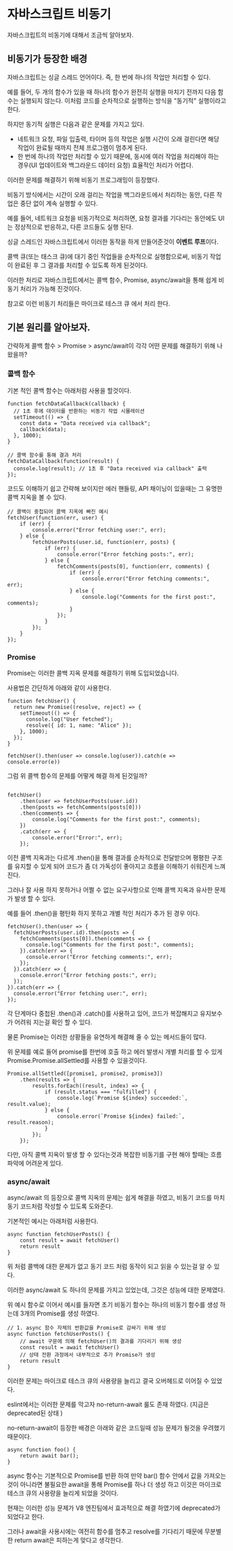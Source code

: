 # 자바스크립트 비동기

자바스크립트의 비동기에 대해서 조금씩 알아보자.


## 비동기가 등장한 배경
자바스크립트는 싱글 스레드 언어이다. 즉, 한 번에 하나의 작업만 처리할 수 있다.

예를 들어, 두 개의 함수가 있을 때 하나의 함수가 완전히 실행을 마치기 전까지 다음 함수는 실행되지 않는다. 이처럼 코드를 순차적으로 실행하는 방식을 "동기적" 실행이라고 한다.

하지만 동기적 실행은 다음과 같은 문제를 가지고 있다.
  - 네트워크 요청, 파일 입출력, 타이머 등의 작업은 실행 시간이 오래 걸린다면 해당 작업이 완료될 때까지 전체 프로그램이 멈추게 된다.
  - 한 번에 하나의 작업만 처리할 수 있기 때문에, 동시에 여러 작업을 처리해야 하는 경우(UI 업데이트와 백그라운드 데이터 요청) 효율적인 처리가 어렵다.


이러한 문제를 해결하기 위해 비동기 프로그래밍이 등장했다.

비동기 방식에서는 시간이 오래 걸리는 작업을 백그라운드에서 처리하는 동안, 다른 작업은 중단 없이 계속 실행할 수 있다.

예를 들어, 네트워크 요청을 비동기적으로 처리하면, 요청 결과를 기다리는 동안에도 UI는 정상적으로 반응하고, 다른 코드들도 실행 된다.

싱글 스레드인 자바스크립트에서 이러한 동작을 하게 만들어준것이 **이벤트 루프**이다.

콜백 큐(또는 태스크 큐)에 대기 중인 작업들을 순차적으로 실행함으로써, 비동기 작업이 완료된 후 그 결과를 처리할 수 있도록 하게 된것이다.


이러한 처리로 자바스크립트에서는 콜백 함수, Promise, async/await을 통해 쉽게 비동기 처리가 가능해 진것이다.

참고로 이런 비동기 처리들은 마이크로 테스크 큐 에서 처리 한다.

## 기본 원리를 알아보자.

간략하게 콜백 함수 > Promise > async/await이 각각 어떤 문제를 해결하기 위해 나왔을까?

### 콜백 함수
기본 적인 콜백 함수는 아래처럼 사용을 할것이다.

```ecmascript 6
function fetchDataCallback(callback) {
  // 1초 후에 데이터를 반환하는 비동기 작업 시뮬레이션
  setTimeout(() => {
    const data = "Data received via callback";
    callback(data);
  }, 1000);
}

// 콜백 함수를 통해 결과 처리
fetchDataCallback(function(result) {
  console.log(result); // 1초 후 "Data received via callback" 출력
});
```

코드도 이해하기 쉽고 간략해 보이지만 에러 핸들링, API 채이닝이 있을때는 그 유명한 콜백 지옥을 볼 수 있다.

```ecmascript 6
// 콜백이 중첩되어 콜백 지옥에 빠진 예시
fetchUser(function(err, user) {
    if (err) {
        console.error("Error fetching user:", err);
    } else {
        fetchUserPosts(user.id, function(err, posts) {
            if (err) {
                console.error("Error fetching posts:", err);
            } else {
                fetchComments(posts[0], function(err, comments) {
                    if (err) {
                        console.error("Error fetching comments:", err);
                    } else {
                        console.log("Comments for the first post:", comments);
                    }
                });
            }
        });
    }
});

```

### Promise
Promise는 이러한 콜백 지옥 문제를 해결하기 위해 도입되었습니다.

사용법은 간단하게 아래와 같이 사용한다.

```ecmascript 6
function fetchUser() {
  return new Promise((resolve, reject) => {
    setTimeout(() => {
      console.log("User fetched");
      resolve({ id: 1, name: "Alice" });
    }, 1000);
  });
}

fetchUser().then(user => console.log(user)).catch(e => console.error(e))
```

그럼 위 콜백 함수의 문제를 어떻게 해결 하게 된것일까?

```ecmascript 6

fetchUser()
    .then(user => fetchUserPosts(user.id))
    .then(posts => fetchComments(posts[0]))
    .then(comments => {
        console.log("Comments for the first post:", comments);
    })
    .catch(err => {
        console.error("Error:", err);
    });
```

이전 콜백 지옥과는 다르게 .then()을 통해 결과를 순차적으로 전달받으며 평평한 구조를 유지할 수 있게 되어 코드가 좀 더 가독성이 좋아지고 흐름을 이해하기 쉬워진게 느껴진다.

그러나 잘 사용 하지 못하거나 어쩔 수 없는 요구사항으로 인해 콜백 지옥과 유사한 문제가 발생 할 수 있다.

예를 들어 .then()을 평탄화 하지 못하고 개별 적인 처리가 추가 된 경우 이다.
```ecmascript 6
fetchUser().then(user => {
  fetchUserPosts(user.id).then(posts => {
    fetchComments(posts[0]).then(comments => {
      console.log("Comments for the first post:", comments);
    }).catch(err => {
      console.error("Error fetching comments:", err);
    });
  }).catch(err => {
    console.error("Error fetching posts:", err);
  });
}).catch(err => {
  console.error("Error fetching user:", err);
});
```
각 단계마다 중첩된 .then()과 .catch()를 사용하고 있어, 코드가 복잡해지고 유지보수가 어려워 지는걸 확인 할 수 있다.

물론 Promise는 이러한 상황들을 유연하게 해결해 줄 수 있는 메서드들이 많다.

위 문제를 예로 들어 promise를 한번에 호출 하고 에러 발생시 개별 처리를 할 수 있게 Promise.Promise.allSettled를 사용할 수 있을것이다.

```ecmascript 6
Promise.allSettled([promise1, promise2, promise3])
    .then(results => {
        results.forEach((result, index) => {
            if (result.status === "fulfilled") {
                console.log(`Promise ${index} succeeded:`, result.value);
            } else {
                console.error(`Promise ${index} failed:`, result.reason);
            }
        });
    });
```

다만, 아직 콜백 지옥이 발생 할 수 있다는것과 복잡한 비동기를 구현 해야 할때는 흐름 파악에 어려운게 있다.


### async/await
async/await 의 등장으로 콜백 지옥의 문제는 쉽게 해결을 하였고, 비동기 코드를 마치 동기 코드처럼 작성할 수 있도록 도와준다.

기본적인 예시는 아래처럼 사용한다.

```ecmascript 6
async function fetchUserPosts() {
    const result = await fetchUser() 
    return result
}
```
위 처럼 콜백에 대한 문제가 없고 동기 코드 처럼 동작이 되고 읽을 수 있는걸 알 수 있다.

이러한 async/await 도 하나의 문제를 가지고 있었는데, 그것은 성능에 대한 문제였다.

위 예시 함수로 이어서 예시를 들자면 초기 비동기 함수는 하나의 비동기 함수를 생성 하는데 3개의 Promise를 생성 하였다.

```ecmascript 6
// 1. async 함수 자체의 반환값을 Promise로 감싸기 위해 생성 
async function fetchUserPosts() {
    // await 구문에 의해 fetchUser()의 결과를 기다리기 위해 생성
    const result = await fetchUser()
    // 상태 전환 과정에서 내부적으로 추가 Promise가 생성
    return result
}
```

이러한 문제는 마이크로 테스크 큐의 사용량을 늘리고 결국 오버헤드로 이어질 수 있었다.

eslint에서는 이러한 문제를 막고자 no-return-await 룰도 존재 하였다. (지금은 deprecated된 상태 )

no-return-await이 등장한 배경은 아래와 같은 코드일때 성능 문제가 될것을 우려했기 때문이다.

```ecmascript 6
async function foo() {
    return await bar();
}
```

async 함수는 기본적으로 Promise를 반환 하여 만약 bar() 함수 안에서 값을 가져오는것이 아니라면 불필요한 await을 통해 Promise를 하나 더 생성 하고 이것은 마이크로 테스크 큐의 사용량을 늘리게 되었을 것이다.

현재는 이러한 성능 문제가 V8 엔진팀에서 효과적으로 해결 하였기에 deprecated가 되었다고 한다.

그러나 await을 사용시에는 여전히 함수를 멈추고 resolve를 기다리기 때문에 무분별한 return await은 피하는게 맞다고 생각한다.